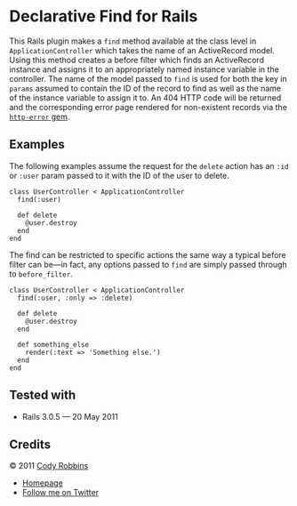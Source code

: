 Declarative Find for Rails
=======================

This Rails plugin makes a `find` method available at the class level in `ApplicationController` which takes the name of an ActiveRecord model. Using this method creates a before filter which finds an ActiveRecord instance and assigns it to an appropriately named instance variable in the controller. The name of the model passed to `find` is used for both the key in `params` assumed to contain the ID of the record to find as well as the name of the instance variable to assign it to. An 404 HTTP code will be returned and the corresponding error page rendered for non-existent records via the [`http-error` gem](http://codyrobbins.com/software/http-error).

Examples
--------

The following examples assume the request for the `delete` action has an `:id` or `:user` param passed to it with the ID of the user to delete.

    class UserController < ApplicationController
      find(:user)

      def delete
        @user.destroy
      end
    end

The find can be restricted to specific actions the same way a typical before filter can be—in fact, any options passed to `find` are simply passed through to `before_filter`.

    class UserController < ApplicationController
      find(:user, :only => :delete)

      def delete
        @user.destroy
      end

      def something_else
        render(:text => 'Something else.')
      end
    end

Tested with
-----------

* Rails 3.0.5 — 20 May 2011

Credits
-------

© 2011 [Cody Robbins](http://codyrobbins.com/)

* [Homepage](http://codyrobbins.com/software/declarative-find)
* [Follow me on Twitter](http://twitter.com/codyrobbins)